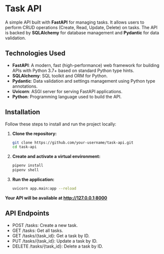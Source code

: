 # Task API

A simple API built with **FastAPI** for managing tasks. It allows users to perform CRUD operations (Create, Read, Update, Delete) on tasks. The API is backed by **SQLAlchemy** for database management and **Pydantic** for data validation.

## Technologies Used

- **FastAPI**: A modern, fast (high-performance) web framework for building APIs with Python 3.7+ based on standard Python type hints.
- **SQLAlchemy**: SQL toolkit and ORM for Python.
- **Pydantic**: Data validation and settings management using Python type annotations.
- **Uvicorn**: ASGI server for serving FastAPI applications.
- **Python**: Programming language used to build the API.

## Installation

Follow these steps to install and run the project locally:

1. **Clone the repository:**

   ```bash
   git clone https://github.com/your-username/task-api.git
   cd task-api

2. **Create and activate a virtual environment:**
    ```bash
    pipenv install
    pipenv shell

3. **Run the application:**
    ```bash
    uvicorn app.main:app --reload

**Your API will be available at http://127.0.0.1:8000**


## API Endpoints
- POST /tasks: Create a new task.
- GET /tasks: Get all tasks.
- GET /tasks/{task_id}: Get a task by ID.
- PUT /tasks/{task_id}: Update a task by ID.
- DELETE /tasks/{task_id}: Delete a task by ID.